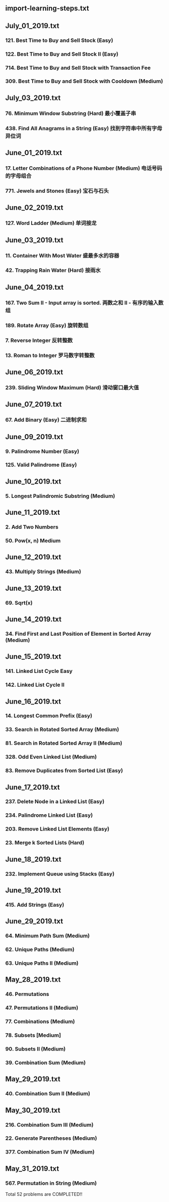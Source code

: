 ## import-learning-steps.txt

## July_01_2019.txt
### 121. Best Time to Buy and Sell Stock (Easy)
### 122. Best Time to Buy and Sell Stock II (Easy)
### 714. Best Time to Buy and Sell Stock with Transaction Fee
### 309. Best Time to Buy and Sell Stock with Cooldown (Medium)

## July_03_2019.txt
### 76. Minimum Window Substring (Hard) 最小覆盖子串
### 438. Find All Anagrams in a String (Easy) 找到字符串中所有字母异位词

## June_01_2019.txt
### 17. Letter Combinations of a Phone Number (Medium) 电话号码的字母组合
### 771. Jewels and Stones (Easy) 宝石与石头    

## June_02_2019.txt
### 127. Word Ladder (Medium) 单词接龙

## June_03_2019.txt
### 11. Container With Most Water 盛最多水的容器
### 42. Trapping Rain Water (Hard) 接雨水

## June_04_2019.txt
### 167. Two Sum II - Input array is sorted. 两数之和 II - 有序的输入数组
### 189. Rotate Array (Easy) 旋转数组
### 7. Reverse Integer 反转整数
### 13. Roman to Integer 罗马数字转整数    

## June_06_2019.txt
### 239. Sliding Window Maximum (Hard) 滑动窗口最大值

## June_07_2019.txt
### 67. Add Binary (Easy) 二进制求和

## June_09_2019.txt
### 9. Palindrome Number (Easy)
### 125. Valid Palindrome (Easy)

## June_10_2019.txt
### 5. Longest Palindromic Substring (Medium)

## June_11_2019.txt
### 2. Add Two Numbers
### 50. Pow(x, n) Medium

## June_12_2019.txt
### 43. Multiply Strings (Medium)

## June_13_2019.txt
### 69. Sqrt(x)

## June_14_2019.txt
### 34. Find First and Last Position of Element in Sorted Array (Medium)

## June_15_2019.txt
### 141. Linked List Cycle Easy
### 142. Linked List Cycle II

## June_16_2019.txt
### 14. Longest Common Prefix (Easy)
### 33. Search in Rotated Sorted Array (Medium)
### 81. Search in Rotated Sorted Array II (Medium)
### 328. Odd Even Linked List (Medium)
### 83. Remove Duplicates from Sorted List (Easy)

## June_17_2019.txt
### 237. Delete Node in a Linked List (Easy)
### 234. Palindrome Linked List (Easy)
### 203. Remove Linked List Elements (Easy)
### 23. Merge k Sorted Lists (Hard)

## June_18_2019.txt
### 232. Implement Queue using Stacks (Easy)

## June_19_2019.txt
### 415. Add Strings (Easy)

## June_29_2019.txt
### 64. Minimum Path Sum (Medium)
### 62. Unique Paths (Medium)
### 63. Unique Paths II (Medium)

## May_28_2019.txt
### 46. Permutations
### 47. Permutations II (Medium)
### 77. Combinations (Medium)
### 78. Subsets [Medium]
### 90. Subsets II (Medium)
### 39. Combination Sum (Medium)

## May_29_2019.txt
### 40. Combination Sum II (Medium)

## May_30_2019.txt
### 216. Combination Sum III (Medium)
### 22. Generate Parentheses (Medium)
### 377. Combination Sum IV (Medium)

## May_31_2019.txt
### 567. Permutation in String (Medium)

Total 52 problems are COMPLETED!!
